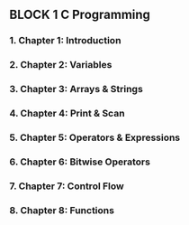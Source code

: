 ## BLOCK 1 C Programming

### 1. Chapter 1: Introduction
### 2. Chapter 2: Variables
### 3. Chapter 3: Arrays & Strings
### 4. Chapter 4: Print & Scan
### 5. Chapter 5: Operators & Expressions
### 6. Chapter 6: Bitwise Operators
### 7. Chapter 7: Control Flow
### 8. Chapter 8: Functions